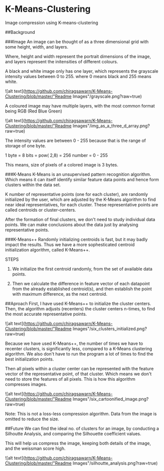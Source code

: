 # K-Means-Clustering
Image compression using K-means-clustering

##Background

###Image 
An image can be thought of as a three dimensional grid with some height, width, and layers.

Where, height and width represent the portrait dimensions of the image, and layers represent the initensities of different colours.

A black and white image only has one layer, which represents the grayscale intensity values between 0 to 255.
where 0 means black and 255 means white.

![alt text](https://github.com/chiragsawarn/K-Means-Clustering/blob/master/"Readme Images"/grayscale.png?raw=true)


A coloured image may have multiple layers, with the most common format being RGB (Red Blue Green)

![alt text](https://github.com/chiragsawarn/K-Means-Clustering/blob/master/"Readme Images"/img_as_a_three_d_array.png?raw=true)

The intensity values are between 0 - 255 because that is the range of storage of one byte.

1 byte = 8 bits = pow( 2,8) = 256 number = 0 - 255

This means, size of pixels of a colored image is 3 bytes.

###K-Means
K-Means is an unsupervised pattern recognition algorithm. Which means it can itself identify similar feature data points and hence form clusters within the data set.

K number of representative points (one for each cluster), are randomly initialized by the user, which are adjusted by the K-Means algorithm to find near ideal representatives, for each cluster. These representative points are called centroids or cluster-centers.



After the formation of final clusters, we don't need to study individual data points. We can make conclusions about the data just by analysing representative points.

###K-Means++
Randomly initializing centroids is fast, but it may badly impact the results.
Thus we have a more sophesticated centroid initialization algorithm, called K-Means++.

STEPS
1. We initialize the first centroid randomly, from the set of   available data points.

2. Then we calculate the difference in feature vector of each datapoint from the already established centroid(s), and then establish the point with maximum difference, as the next centroid.

##Aproach
First, I have used K-Means++ to initialize the cluster centers.
Then, the algorithm adjusts (recenters) the cluster centers n-times, to find the most accurate representative points.

![alt text](https://github.com/chiragsawarn/K-Means-Clustering/blob/master/"Readme Images"/six_clusters_initialized.png?raw=true)

Because we have used K-Means++, the number of times we have to recenter clusters, is significantly less, compared to a K-Means clustering algorithm. We also don't have to run the program a lot of times to find the best initialization points.

Then all pixels within a cluster center can be represented with the feature vector of the representative point, of that cluster. Which means we don't need to store the features of all pixels.
This is how this algorithm compresses images.

![alt text](https://github.com/chiragsawarn/K-Means-Clustering/blob/master/"Readme Images"/six_cartoonified_image.png?raw=true)


Note: This is not a loss-less compression algorithm. Data from the image is omitted to reduce the size.

##Future
We can find the ideal no. of clusters for an image, by conducting a Silhoutte Analysis, and comparing the Silhouette coefficient values. 

This will help us compress the image, keeping both details of the image, and the weissman score high.

![alt text](https://github.com/chiragsawarn/K-Means-Clustering/blob/master/"Readme Images"/silhoutte_analysis.png?raw=true)
